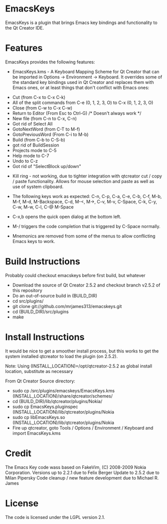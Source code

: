 EmacsKeys
=========

EmacsKeys is a plugin that brings Emacs key bindings and functionality to the
Qt Creator IDE.

Features
========

EmacsKeys provides the following features:

* EmacsKeys.kms - A Keyboard Mapping Scheme for Qt Creator that can be
imported in Options -> Environment -> Keyboard. It overrides some of the
standard key bindings used in Qt Creator and replaces them with Emacs
ones, or at least things that don't conflict with Emacs ones:
 - Cut (from C-x to C-x C-k)
 - All of the split commands from C-e (0, 1, 2, 3, O) to C-x (0, 1, 2, 3, O)
 - Close (from C-w to C-x C-w)
 - Return to Editor (From Esc to Ctrl-G) /* Doesn't always work */
 - New file (from C-n to C-x, C-n)
 - Got rid of Select All
 - GotoNextWord (from C-T to M-f)
 - GotoPreviousWord (From C-i to M-b)
 - Build (from C-b to C-S-b)
 - got rid of BuildSession
 - Projects mode to C-5
 - Help mode to C-7
 - Undo to C-z
 - Got rid of "SelectBlock up/down" 

* Kill ring - not working, due to tighter integration with qtcreator 
  cut / copy / paste functionality.  Allows for mouse selection and 
  paste as well as use of system clipboard.

* The following keys work as expected: C-n, C-p, C-a, C-e, C-b, C-f, M-b, M-f,
  M-d, M-Backspace, C-d, M-<, M->, C-v, M-v, C-Space, C-k, C-y, C-w, M-w,
  C-l, C-@ M-Space

* C-x,b opens the quick open dialog at the bottom left.

* M-/ triggers the code completion that is triggered by C-Space normally.

* Mnemonics are removed from some of the menus to allow conflicting Emacs keys
  to work.

Build Instructions
==================
Probably could checkout emacskeys before first build, but whatever
* Download the source of Qt Creator 2.5.2 and checkout branch v2.5.2 of this repository
* Do an out-of-source build in (BUILD_DIR)
* cd src/plugins/
* git clone git://github.com/mrjames313/emacskeys.git
* cd (BUILD_DIR)/src/plugins
* make

Install Instructions
====================
It would be nice to get a smoother install process, but this works
to get the system installed qtcreator to load the plugin (on 2.5.2).

Note: Using (INSTALL_LOCATION)=/opt/qtcreator-2.5.2 as global install location,
substitute as necessary

From Qt Creator Source directory:
* sudo cp /src/plugins/emacskeys/EmacsKeys.kms (INSTALL_LOCATION)/share/qtcreator/schemes/
* cd (BUILD_DIR)/lib/qtcreator/plugins/Nokia/
* sudo cp EmacsKeys.pluginspec (INSTALL_LOCATION)/lib/qtcreator/plugins/Nokia
* sudo cp libEmacsKeys.so (INSTALL_LOCATION)/lib/qtcreator/plugins/Nokia
* Fire up qtcreator, goto Tools / Options / Environment / Keyboard and import EmacsKeys.kms 

Credit
======

The Emacs Key code wass based on FakeVim, (C) 2008-2009 Nokia Corporation.
Versions up to 2.2.1 due to Felix Berger
Update to 2.5.2 due to Milan Pipersky
Code cleanup / new feature development due to Michael R. James

License
=======

The code is licensed under the LGPL version 2.1.

